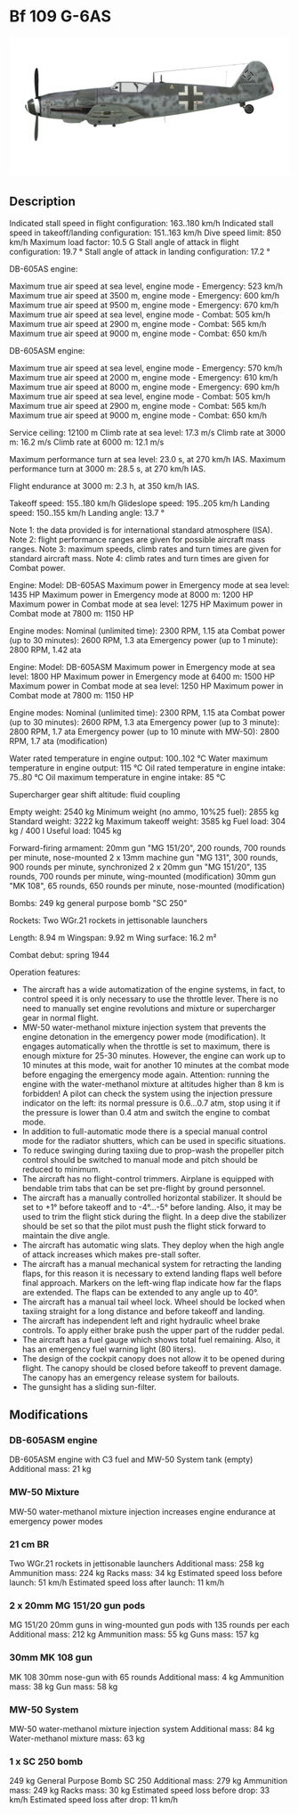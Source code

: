 # Bf 109 G-6AS

![bf109g6as](../images/bf109g6as.png)

## Description

Indicated stall speed in flight configuration: 163..180 km/h
Indicated stall speed in takeoff/landing configuration: 151..163 km/h
Dive speed limit: 850 km/h
Maximum load factor: 10.5 G
Stall angle of attack in flight configuration: 19.7 °
Stall angle of attack in landing configuration: 17.2 °

DB-605AS engine:

Maximum true air speed at sea level, engine mode - Emergency: 523 km/h
Maximum true air speed at 3500 m, engine mode - Emergency: 600 km/h
Maximum true air speed at 9500 m, engine mode - Emergency: 670 km/h
Maximum true air speed at sea level, engine mode - Combat: 505 km/h
Maximum true air speed at 2900 m, engine mode - Combat: 565 km/h
Maximum true air speed at 9000 m, engine mode - Combat: 650 km/h

DB-605ASM engine:

Maximum true air speed at sea level, engine mode - Emergency: 570 km/h
Maximum true air speed at 2000 m, engine mode - Emergency: 610 km/h
Maximum true air speed at 8000 m, engine mode - Emergency: 690 km/h
Maximum true air speed at sea level, engine mode - Combat: 505 km/h
Maximum true air speed at 2900 m, engine mode - Combat: 565 km/h
Maximum true air speed at 9000 m, engine mode - Combat: 650 km/h

Service ceiling: 12100 m
Climb rate at sea level: 17.3 m/s
Climb rate at 3000 m: 16.2 m/s
Climb rate at 6000 m: 12.1 m/s

Maximum performance turn at sea level: 23.0 s, at 270 km/h IAS.
Maximum performance turn at 3000 m: 28.5 s, at 270 km/h IAS.

Flight endurance at 3000 m: 2.3 h, at 350 km/h IAS.

Takeoff speed: 155..180 km/h
Glideslope speed: 195..205 km/h
Landing speed: 150..155 km/h
Landing angle: 13.7 °

Note 1: the data provided is for international standard atmosphere (ISA).
Note 2: flight performance ranges are given for possible aircraft mass ranges.
Note 3: maximum speeds, climb rates and turn times are given for standard aircraft mass.
Note 4: climb rates and turn times are given for Combat power.

Engine:
Model: DB-605AS
Maximum power in Emergency mode at sea level: 1435 HP
Maximum power in Emergency mode at 8000 m: 1200 HP
Maximum power in Combat mode at sea level: 1275 HP
Maximum power in Combat mode at 7800 m: 1150 HP

Engine modes:
Nominal (unlimited time): 2300 RPM, 1.15 ata
Combat power (up to 30 minutes): 2600 RPM, 1.3 ata
Emergency power (up to 1 minute): 2800 RPM, 1.42 ata

Engine:
Model: DB-605ASM
Maximum power in Emergency mode at sea level: 1800 HP
Maximum power in Emergency mode at 6400 m: 1500 HP
Maximum power in Combat mode at sea level: 1250 HP
Maximum power in Combat mode at 7800 m: 1150 HP

Engine modes:
Nominal (unlimited time): 2300 RPM, 1.15 ata
Combat power (up to 30 minutes): 2600 RPM, 1.3 ata
Emergency power (up to 3 minute): 2800 RPM, 1.7 ata
Emergency power (up to 10 minute with MW-50): 2800 RPM, 1.7 ata (modification)

Water rated temperature in engine output: 100..102 °C
Water maximum temperature in engine output: 115 °C
Oil rated temperature in engine intake: 75..80 °C
Oil maximum temperature in engine intake: 85 °C

Supercharger gear shift altitude: fluid coupling 

Empty weight: 2540 kg
Minimum weight (no ammo, 10%25 fuel): 2855 kg
Standard weight: 3222 kg
Maximum takeoff weight: 3585 kg
Fuel load: 304 kg / 400 l
Useful load: 1045 kg

Forward-firing armament:
20mm gun "MG 151/20", 200 rounds, 700 rounds per minute, nose-mounted
2 x 13mm machine gun "MG 131", 300 rounds, 900 rounds per minute, synchronized
2 x 20mm gun "MG 151/20", 135 rounds, 700 rounds per minute, wing-mounted (modification)
30mm gun "MK 108", 65 rounds, 650 rounds per minute, nose-mounted (modification)

Bombs:
249 kg general purpose bomb "SC 250"

Rockets:
Two WGr.21 rockets in jettisonable launchers

Length: 8.94 m
Wingspan: 9.92 m
Wing surface: 16.2 m²

Combat debut: spring 1944

Operation features:
- The aircraft has a wide automatization of the engine systems, in fact, to control speed it is only necessary to use the throttle lever. There is no need to manually set engine revolutions and mixture or supercharger gear in normal flight.
- MW-50 water-methanol mixture injection system that prevents the engine detonation in the emergency power mode (modification). It engages automatically when the throttle is set to maximum, there is enough mixture for 25-30 minutes. However, the engine can work up to 10 minutes at this mode, wait for another 10 minutes at the combat mode before engaging the emergency mode again. Attention: running the engine with the water-methanol mixture at altitudes higher than 8 km is forbidden! A pilot can check the system using the injection pressure indicator on the left: its normal pressure is 0.6...0.7 atm, stop using it if the pressure is lower than 0.4 atm and switch the engine to combat mode.
- In addition to full-automatic mode there is a special manual control mode for the radiator shutters, which can be used in specific situations.
- To reduce swinging during taxiing due to prop-wash the propeller pitch control should be switched to manual mode and pitch should be reduced to minimum.
- The aircraft has no flight-control trimmers. Airplane is equipped with bendable trim tabs that can be set pre-flight by ground personnel.
- The aircraft has a manually controlled horizontal stabilizer. It should be set to +1° before takeoff and to -4°...-5° before landing. Also, it may be used to trim the flight stick during the flight. In a deep dive the stabilizer should be set so that the pilot must push the flight stick forward to maintain the dive angle.
- The aircraft has automatic wing slats. They deploy when the high angle of attack increases which makes pre-stall softer.
- The aircraft has a manual mechanical system for retracting the landing flaps, for this reason it is necessary to extend landing flaps well before final approach. Markers on the left-wing flap indicate how far the flaps are extended. The flaps can be extended to any angle up to 40°.
- The aircraft has a manual tail wheel lock. Wheel should be locked when taxiing straight for a long distance and before takeoff and landing.
- The aircraft has independent left and right hydraulic wheel brake controls. To apply either brake push the upper part of the rudder pedal.
- The aircraft has a fuel gauge which shows total fuel remaining. Also, it has an emergency fuel warning light (80 liters).
- The design of the cockpit canopy does not allow it to be opened during flight. The canopy should be closed before takeoff to prevent damage. The canopy has an emergency release system for bailouts.
- The gunsight has a sliding sun-filter.

## Modifications


### DB-605ASM engine

DB-605ASM engine with C3 fuel and MW-50 System tank (empty)
Additional mass: 21 kg


### MW-50 Mixture

MW-50 water-methanol mixture injection increases engine endurance at emergency power modes


### 21 cm BR

Two WGr.21 rockets in jettisonable launchers
Additional mass: 258 kg
Ammunition mass: 224 kg
Racks mass: 34 kg
Estimated speed loss before launch: 51 km/h
Estimated speed loss after launch: 11 km/h


### 2 x 20mm MG 151/20 gun pods

MG 151/20 20mm guns in wing-mounted gun pods with 135 rounds per each
Additional mass: 212 kg
Ammunition mass: 55 kg
Guns mass: 157 kg


### 30mm MK 108 gun

MK 108 30mm nose-gun with 65 rounds
Additional mass: 4 kg
Ammunition mass: 38 kg
Gun mass: 58 kg


### MW-50 System

MW-50 water-methanol mixture injection system 
Additional mass: 84 kg
Water-methanol mixture mass: 63 kg


### 1 x SC 250 bomb

249 kg General Purpose Bomb SC 250
Additional mass: 279 kg
Ammunition mass: 249 kg
Racks mass: 30 kg
Estimated speed loss before drop: 33 km/h
Estimated speed loss after drop: 11 km/h